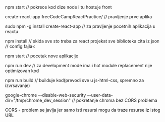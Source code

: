 npm start
// pokrece kod dize node i tu hostuje front


create-react-app freeCodeCampReactPractice/
// pravljenje prve aplika

sudo npm -g install create-react-app
// za pravljenje pocetnih aplikacija u reactu

npm install
// skida sve sto treba za react projekat sve biblioteka cita iz json
// config fajla<

npm start
// pocetak nove aplikacije

npm run dev
// za development mode ima i hot module replacement nije optimizovan kod

npm run build
// builduje kod(prevodi sve u js-html-css, spremno za izvrsavanje)

google-chrome --disable-web-security --user-data-dir="/tmp/chrome_dev_session"
// pokretanje chroma bez CORS problema

CORS - problem se javlja jer samo isti resursi mogu da traze resurse iz istog URL